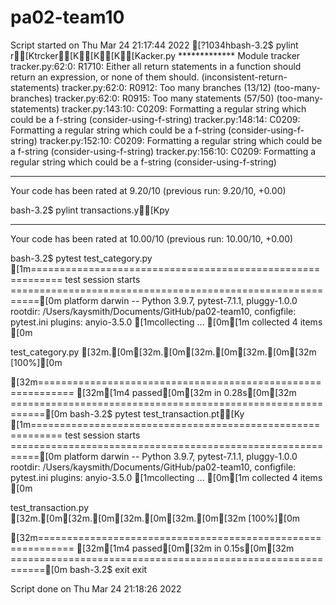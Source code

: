 # pa02-team10
Script started on Thu Mar 24 21:17:44 2022
[?1034hbash-3.2$ pylint r[Ktrcker[K[K[K[Kacker.py
************* Module tracker
tracker.py:62:0: R1710: Either all return statements in a function should return an expression, or none of them should. (inconsistent-return-statements)
tracker.py:62:0: R0912: Too many branches (13/12) (too-many-branches)
tracker.py:62:0: R0915: Too many statements (57/50) (too-many-statements)
tracker.py:143:10: C0209: Formatting a regular string which could be a f-string (consider-using-f-string)
tracker.py:148:14: C0209: Formatting a regular string which could be a f-string (consider-using-f-string)
tracker.py:152:10: C0209: Formatting a regular string which could be a f-string (consider-using-f-string)
tracker.py:156:10: C0209: Formatting a regular string which could be a f-string (consider-using-f-string)

------------------------------------------------------------------
Your code has been rated at 9.20/10 (previous run: 9.20/10, +0.00)

bash-3.2$ pylint transactions.y[Kpy

--------------------------------------------------------------------
Your code has been rated at 10.00/10 (previous run: 10.00/10, +0.00)

bash-3.2$ pytest test_category.py
[1m=========================================================== test session starts ===========================================================[0m
platform darwin -- Python 3.9.7, pytest-7.1.1, pluggy-1.0.0
rootdir: /Users/kaysmith/Documents/GitHub/pa02-team10, configfile: pytest.ini
plugins: anyio-3.5.0
[1mcollecting ... [0m[1m
collected 4 items                                                                                                                         [0m

test_category.py [32m.[0m[32m.[0m[32m.[0m[32m.[0m[32m                                                                                                               [100%][0m

[32m============================================================ [32m[1m4 passed[0m[32m in 0.28s[0m[32m ============================================================[0m
bash-3.2$ pytest test_transaction.pt[Ky
[1m=========================================================== test session starts ===========================================================[0m
platform darwin -- Python 3.9.7, pytest-7.1.1, pluggy-1.0.0
rootdir: /Users/kaysmith/Documents/GitHub/pa02-team10, configfile: pytest.ini
plugins: anyio-3.5.0
[1mcollecting ... [0m[1m
collected 4 items                                                                                                                         [0m

test_transaction.py [32m.[0m[32m.[0m[32m.[0m[32m.[0m[32m                                                                                                            [100%][0m

[32m============================================================ [32m[1m4 passed[0m[32m in 0.15s[0m[32m ============================================================[0m
bash-3.2$ exit 
exit

Script done on Thu Mar 24 21:18:26 2022
